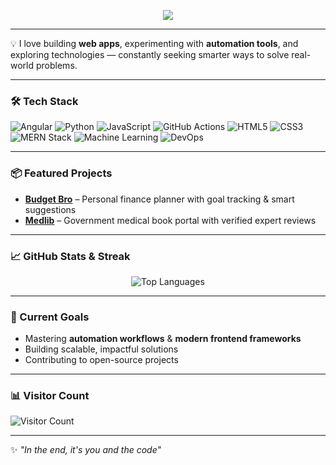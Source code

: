 <!-- Typing SVG Animation -->
<p align="center">
  <a href="https://github.com/Destruclips">
    <img src="https://readme-typing-svg.herokuapp.com?font=Fira+Code&size=24&duration=2500&pause=1000&color=FF5733&center=true&vCenter=true&width=500&lines=Hi+there%2C+I'm+Yash+%F0%9F%91%8B;I+love+building+web+apps;Exploring+automation+%26+new+tech;Always+learning%2C+always+building">
  </a>
</p>

---

💡 I love building **web apps**, experimenting with **automation tools**, and exploring technologies — constantly seeking smarter ways to solve real-world problems.  

---

### 🛠️ Tech Stack
![Angular](https://img.shields.io/badge/Angular-DD0031?style=for-the-badge&logo=angular&logoColor=white)
![Python](https://img.shields.io/badge/Python-3776AB?style=for-the-badge&logo=python&logoColor=white)
![JavaScript](https://img.shields.io/badge/JavaScript-F7DF1E?style=for-the-badge&logo=javascript&logoColor=black)
![GitHub Actions](https://img.shields.io/badge/GitHub%20Actions-2088FF?style=for-the-badge&logo=github-actions&logoColor=white)
![HTML5](https://img.shields.io/badge/HTML5-E34F26?style=for-the-badge&logo=html5&logoColor=white)
![CSS3](https://img.shields.io/badge/CSS3-1572B6?style=for-the-badge&logo=css3&logoColor=white)
![MERN Stack](https://img.shields.io/badge/MERN-3C3C3C?style=for-the-badge&logo=mongodb&logoColor=green)
![Machine Learning](https://img.shields.io/badge/Machine%20Learning-102230?style=for-the-badge&logo=tensorflow&logoColor=orange)
![DevOps](https://img.shields.io/badge/DevOps-0A0A0A?style=for-the-badge&logo=azuredevops&logoColor=0078D7)

---

### 📦 Featured Projects
- **[Budget Bro](#)** – Personal finance planner with goal tracking & smart suggestions  
- **[Medlib](#)** – Government medical book portal with verified expert reviews  

---

### 📈 GitHub Stats & Streak
<p align="center">
  <img src="https://github-readme-stats.vercel.app/api/top-langs/?username=Destruclips&layout=compact&theme=radical" alt="Top Languages" />
</p>

---

### 🎯 Current Goals
- Mastering **automation workflows** & **modern frontend frameworks**
- Building scalable, impactful solutions
- Contributing to open-source projects

---

### 📊 Visitor Count
![Visitor Count](https://komarev.com/ghpvc/?username=Destruclips&label=Profile%20Views&color=blue&style=flat)

---

✨ *"In the end, it's you and the code"*
